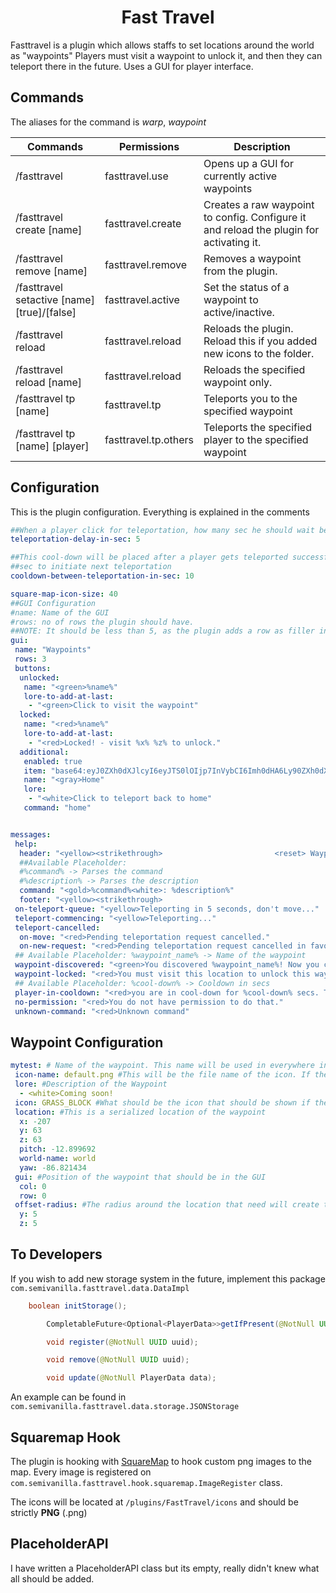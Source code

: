 <h1 align="center">Fast Travel</h1>

Fasttravel is a plugin which allows staffs to set locations around the world as "waypoints" Players must visit a
waypoint to unlock it, and then they can teleport there in the future. Uses a GUI for player interface.

## Commands

The aliases for the command is *warp*, *waypoint*

| Commands                                    | Permissions       | Description                                                                             |
|---------------------------------------------|-------------------|-----------------------------------------------------------------------------------------|
| /fasttravel                                 | fasttravel.use    | Opens up a GUI for currently active waypoints                                           |
| /fasttravel create [name]                   | fasttravel.create | Creates a raw waypoint to config. Configure it and reload the plugin for activating it. |
| /fasttravel remove [name]                   | fasttravel.remove | Removes a waypoint from the plugin.                                                     |
| /fasttravel setactive [name] [true]/[false] | fasttravel.active | Set the status of a waypoint to active/inactive.                                        |
| /fasttravel reload                          | fasttravel.reload | Reloads the plugin. Reload this if you added new icons to the folder.                   |
| /fasttravel reload [name]                   | fasttravel.reload | Reloads the specified waypoint only.                                                    |
| /fasttravel tp [name]                       | fasttravel.tp     | Teleports you to the specified waypoint                                                 |
| /fasttravel tp [name] [player]                                            | fasttravel.tp.others                  | Teleports the specified player to the specified waypoint                                                                                        |

## Configuration

This is the plugin configuration. Everything is explained in the comments

```YAML
##When a player click for teleportation, how many sec he should wait before a teleportation commence
teleportation-delay-in-sec: 5

##This cool-down will be placed after a player gets teleported successfully. once active he/she will have to wait for X
##sec to initiate next teleportation
cooldown-between-teleportation-in-sec: 10

square-map-icon-size: 40
##GUI Configuration
#name: Name of the GUI
#rows: no of rows the plugin should have.
##NOTE: It should be less than 5, as the plugin adds a row as filler in bottom .
gui:
 name: "Waypoints"
 rows: 3
 buttons:
  unlocked:
   name: "<green>%name%"
   lore-to-add-at-last:
    - "<green>Click to visit the waypoint"
  locked:
   name: "<red>%name%"
   lore-to-add-at-last:
    - "<red>Locked! - visit %x% %z% to unlock."
  additional:
   enabled: true
   item: "base64:eyJ0ZXh0dXJlcyI6eyJTS0lOIjp7InVybCI6Imh0dHA6Ly90ZXh0dXJlcy5taW5lY3JhZnQubmV0L3RleHR1cmUvN2I1NmU0OTA4NWY1NWQ1ZGUyMTVhZmQyNmZjNGYxYWZlOWMzNDMxM2VmZjk4ZTNlNTgyNDVkZWYwNmU1ODU4YyJ9fX0="
   name: "<gray>Home"
   lore:
    - "<white>Click to teleport back to home"
   command: "home"


messages:
 help:
  header: "<yellow><strikethrough>                         <reset> Waypoint Help <yellow><strikethrough>                         <reset>"
  ##Available Placeholder:
  #%command% -> Parses the command
  #%description% -> Parses the description
  command: "<gold>%command%<white>: %description%"
  footer: "<yellow><strikethrough>                                                                  <reset>"
 on-teleport-queue: "<yellow>Teleporting in 5 seconds, don't move..."
 teleport-commencing: "<yellow>Teleporting..."
 teleport-cancelled:
  on-move: "<red>Pending teleportation request cancelled."
  on-new-request: "<red>Pending teleportation request cancelled in favour for new teleportation request."
 ## Available Placeholder: %waypoint_name% -> Name of the waypoint
 waypoint-discovered: "<green>You discovered %waypoint_name%! Now you can teleport to this waypoint!"
 waypoint-locked: "<red>You must visit this location to unlock this waypoint."
 ## Available Placeholder: %cool-down% -> Cooldown in secs
 player-in-cooldown: "<red>you are in cool-down for %cool-down% secs. Try later!"
 no-permission: "<red>You do not have permission to do that."
 unknown-command: "<red>Unknown command"
```

## Waypoint Configuration

 ```YAML
 mytest: # Name of the waypoint. This name will be used in everywhere including the gui's
  icon-name: default.png #This will be the file name of the icon. If the file does not exists, it will use the default.png
  lore: #Description of the Waypoint
   - <white>Coming soon!
  icon: GRASS_BLOCK #What should be the icon that should be shown if the waypoint is unlocked for a player. You can use custom base64 heads for the same with the format "base64:value" 
  location: #This is a serialized location of the waypoint
   x: -207
   y: 63
   z: 63
   pitch: -12.899692
   world-name: world
   yaw: -86.821434
  gui: #Position of the waypoint that should be in the GUI
   col: 0
   row: 0
  offset-radius: #The radius around the location that need will create the bounding box
   y: 5
   z: 5
 ```

## To Developers

If you wish to add new storage system in the future, implement this package `com.semivanilla.fasttravel.data.DataImpl`

```JAVA
    boolean initStorage();

        CompletableFuture<Optional<PlayerData>>getIfPresent(@NotNull UUID playerUUID);

        void register(@NotNull UUID uuid);

        void remove(@NotNull UUID uuid);

        void update(@NotNull PlayerData data);
```

An example can be found in `com.semivanilla.fasttravel.data.storage.JSONStorage`

## Squaremap Hook

The plugin is hooking with [SquareMap](https://github.com/jpenilla/squaremap) to hook custom png images to the map.
Every image is registered on `com.semivanilla.fasttravel.hook.squaremap.ImageRegister` class.

The icons will be located at `/plugins/FastTravel/icons` and should be strictly **PNG** (.png)

## PlaceholderAPI

I have written a PlaceholderAPI class but its empty, really didn't knew what all should be added.

